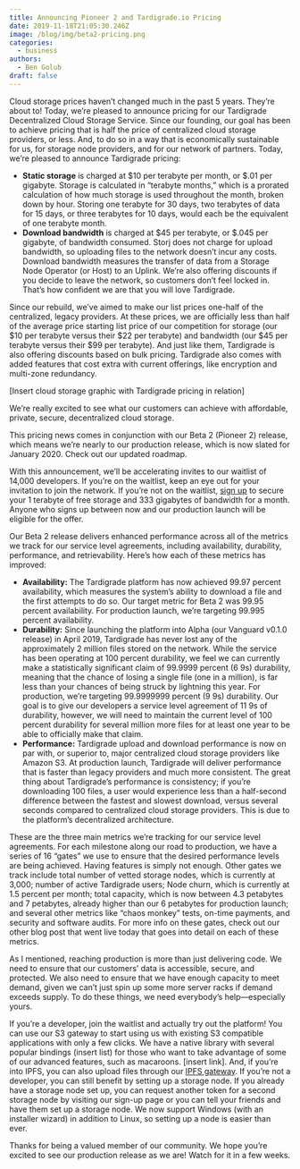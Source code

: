 ```yaml
---
title: Announcing Pioneer 2 and Tardigrade.io Pricing
date: 2019-11-18T21:05:30.246Z
image: /blog/img/beta2-pricing.png
categories:
  - business
authors:
  - Ben Golub
draft: false
---
```

Cloud storage prices haven’t changed much in the past 5 years. They’re about to! Today, we’re pleased to announce pricing for our Tardigrade Decentralized Cloud Storage Service. Since our founding, our goal has been to achieve pricing that is half the price of centralized cloud storage providers, or less. And, to do so in a way that is economically sustainable for us, for storage node providers, and for our network of partners. Today, we’re pleased to announce Tardigrade pricing: 

* **Static storage** is charged at $10 per terabyte per month, or $.01 per gigabyte. Storage is calculated in “terabyte months,” which is a prorated calculation of how much storage is used throughout the month, broken down by hour. Storing one terabyte for 30 days, two terabytes of data for 15 days, or three terabytes for 10 days, would each be the equivalent of one terabyte month. 
* **Download bandwidth** is charged at $45 per terabyte, or $.045 per gigabyte, of bandwidth consumed. Storj does not charge for upload bandwidth, so uploading files to the network doesn’t incur any costs. Download bandwidth measures the transfer of data from a Storage Node Operator (or Host) to an Uplink. We’re also offering discounts if you decide to leave the network, so customers don’t feel locked in. That’s how confident we are that you will love Tardigrade.  

Since our rebuild, we’ve aimed to make our list prices one-half of the centralized, legacy providers. At these prices, we are officially less than half of the average price starting list price of our competition for storage (our $10 per terabyte versus their $22 per terabyte) and bandwidth (our $45 per terabyte versus their $99 per terabyte). And just like them, Tardigrade is also offering discounts based on bulk pricing. Tardigrade also comes with added features that cost extra with current offerings, like encryption and multi-zone redundancy.

\[Insert cloud storage graphic with Tardigrade pricing in relation]

We’re really excited to see what our customers can achieve with affordable, private, secure, decentralized cloud storage.

This pricing news comes in conjunction with our Beta 2 (Pioneer 2) release, which means we’re nearly to our production release, which is now slated for January 2020. Check out our updated roadmap. 

With this announcement, we’ll be accelerating invites to our waitlist of 14,000 developers. If you’re on the waitlist, keep an eye out for your invitation to join the network. If you’re not on the waitlist, [sign up](https://tardigrade.io/waitlist/) to secure your 1 terabyte of free storage and 333 gigabytes of bandwidth for a month. Anyone who signs up between now and our production launch will be eligible for the offer. 

Our Beta 2 release delivers enhanced performance across all of the metrics we track for our service level agreements, including availability, durability, performance, and retrievability. Here’s how each of these metrics has improved: 

* **Availability:** The Tardigrade platform has now achieved 99.97 percent availability, which measures the system’s ability to download a file and the first attempts to do so. Our target metric for Beta 2 was 99.95 percent availability. For production launch, we’re targeting 99.995 percent availability.  
* **Durability:** Since launching the platform into Alpha (our Vanguard v0.1.0 release) in April 2019, Tardigrade has never lost any of the approximately 2 million files stored on the network. While the service has been operating at 100 percent durability, we feel we can currently make a statistically significant claim of 99.9999 percent (6 9s) durability, meaning that the chance of losing a single file (one in a million), is far less than your chances of being struck by lightning this year. For production, we’re targeting 99.9999999 percent (9 9s) durability. Our goal is to give our developers a service level agreement of 11 9s of durability, however, we will need to maintain the current level of 100 percent durability for several million more files for at least one year to be able to officially make that claim.  
* **Performance:** Tardigrade upload and download performance is now on par with, or superior to, major centralized cloud storage providers like Amazon S3. At production launch, Tardigrade will deliver performance that is faster than legacy providers and much more consistent. The great thing about Tardigrade’s performance is consistency; if you’re downloading 100 files, a user would experience less than a half-second difference between the fastest and slowest download, versus several seconds compared to centralized cloud storage providers. This is due to the platform’s decentralized architecture.  

These are the three main metrics we’re tracking for our service level agreements. For each milestone along our road to production, we have a series of 16 “gates” we use to ensure that the desired performance levels are being achieved. Having features is simply not enough. Other gates we track include total number of vetted storage nodes, which is currently at 3,000; number of active Tardigrade users; Node churn, which is currently at 1.5 percent per month; total capacity, which is now between 4.3 petabytes and 7 petabytes, already higher than our 6 petabytes for production launch; and several other metrics like “chaos monkey” tests, on-time payments, and security and software audits. For more info on these gates, check out our other blog post that went live today that goes into detail on each of these metrics. 

As I mentioned, reaching production is more than just delivering code. We need to ensure that our customers’ data is accessible, secure, and protected. We also need to ensure that we have enough capacity to meet demand, given we can’t just spin up some more server racks if demand exceeds supply. To do these things, we need everybody’s help—especially yours. 

If you’re a developer, join the waitlist and actually try out the platform! You can use our S3 gateway to start using us with existing S3 compatible applications with only a few clicks. We have a native library with several popular bindings (insert list) for those who want to take advantage of some of our advanced features, such as macaroons. \[insert link]. And, if you’re into IPFS, you can also upload files through our [IPFS gateway](https://storjipfs.com/). If you’re not a developer, you can still benefit by setting up a storage node. If you already have a storage node set up, you can request another token for a second storage node by visiting our sign-up page or you can tell your friends and have them set up a storage node. We now support Windows (with an installer wizard) in addition to Linux, so setting up a node is easier than ever.  

Thanks for being a valued member of our community. We hope you’re excited to see our production release as we are! Watch for it in a few weeks.
